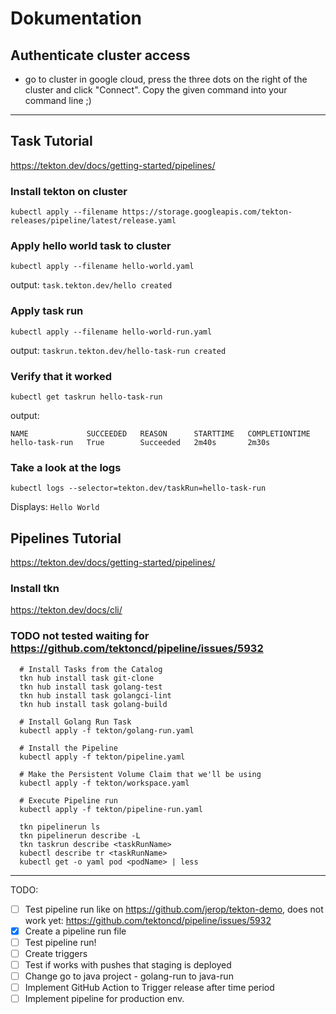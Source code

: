# Dokumentation

## Authenticate cluster access
- go to cluster in google cloud, press the three dots on the right of the cluster and click "Connect". Copy the given command into your command line ;)

---
## Task Tutorial 
https://tekton.dev/docs/getting-started/pipelines/

### Install tekton on cluster
`kubectl apply --filename https://storage.googleapis.com/tekton-releases/pipeline/latest/release.yaml`

### Apply hello world task to cluster
`kubectl apply --filename hello-world.yaml`

output:
`task.tekton.dev/hello created`

### Apply task run
`kubectl apply --filename hello-world-run.yaml`

output: 
`taskrun.tekton.dev/hello-task-run created`

### Verify that it worked
`kubectl get taskrun hello-task-run`

output: 
```
NAME             SUCCEEDED   REASON      STARTTIME   COMPLETIONTIME
hello-task-run   True        Succeeded   2m40s       2m30s
```

### Take a look at the logs
`kubectl logs --selector=tekton.dev/taskRun=hello-task-run`

Displays: `Hello World`

## Pipelines Tutorial
https://tekton.dev/docs/getting-started/pipelines/

### Install tkn 
https://tekton.dev/docs/cli/

### TODO not tested waiting for https://github.com/tektoncd/pipeline/issues/5932
```
  # Install Tasks from the Catalog
  tkn hub install task git-clone
  tkn hub install task golang-test
  tkn hub install task golangci-lint
  tkn hub install task golang-build

  # Install Golang Run Task 
  kubectl apply -f tekton/golang-run.yaml

  # Install the Pipeline
  kubectl apply -f tekton/pipeline.yaml

  # Make the Persistent Volume Claim that we'll be using 
  kubectl apply -f tekton/workspace.yaml
  
  # Execute Pipeline run
  kubectl apply -f tekton/pipeline-run.yaml
  
  tkn pipelinerun ls
  tkn pipelinerun describe -L
  tkn taskrun describe <taskRunName>
  kubectl describe tr <taskRunName>
  kubectl get -o yaml pod <podName> | less
```
---

TODO: 

- [ ] Test pipeline run like on https://github.com/jerop/tekton-demo, does not work yet: https://github.com/tektoncd/pipeline/issues/5932
- [x] Create a pipeline run file
- [ ] Test pipeline run!
- [ ] Create triggers
- [ ] Test if works with pushes that staging is deployed
- [ ] Change go to java project - golang-run to java-run
- [ ] Implement GitHub Action to Trigger release after time period
- [ ] Implement pipeline for production env.
